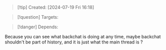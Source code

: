 
>[!tip] Created: [2024-07-19 Fri 16:18]

>[!question] Targets: 

>[!danger] Depends: 

Because you can see what backchat is doing at any time, maybe backchat shouldn't be part of history, and it is just what the main thread is ?